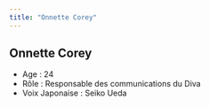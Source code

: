 ```yaml
---
title: "Onnette Corey"
---
```


Onnette Corey
-------------


- Age : 24  
- Rôle : Responsable des communications du Diva  
- Voix Japonaise : Seiko Ueda

